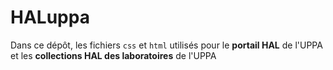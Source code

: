 # HALuppa
Dans ce dépôt, les fichiers `css` et `html` utilisés pour le **portail HAL** de l'UPPA et les **collections HAL des laboratoires** de l'UPPA
